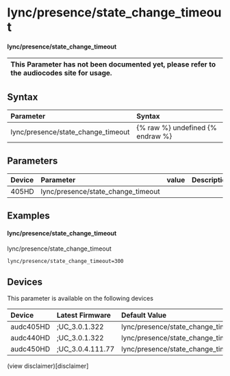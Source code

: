 ﻿---
description: lync/presence/state_change_timeout
search: false
---

# lync/presence/state_change_timeout

#### lync/presence/state_change_timeout


| This Parameter has not been documented yet, please refer to the audiocodes site for usage.  |
| :--- |

## Syntax
| Parameter | Syntax |
| :--- | :--- |
|lync/presence/state_change_timeout | {% raw %} undefined {% endraw %} |

## Parameters
|Device|Parameter|value|Description|
|:---|:---|:---|:---|
| 405HD | lync/presence/state_change_timeout |  |  |

## Examples
#### lync/presence/state_change_timeout

lync/presence/state_change_timeout

```
lync/presence/state_change_timeout=300
```

## Devices
This parameter is available on the following devices

| Device | Latest Firmware | Default Value |
|:---|:---|:---|
| audc405HD | ;UC_3.0.1.322 | lync/presence/state_change_timeout=300 
| audc440HD | ;UC_3.0.1.322 | lync/presence/state_change_timeout=300 
| audc450HD | ;UC_3.0.4.111.77 | lync/presence/state_change_timeout=300 

(view disclaimer)[disclaimer]
